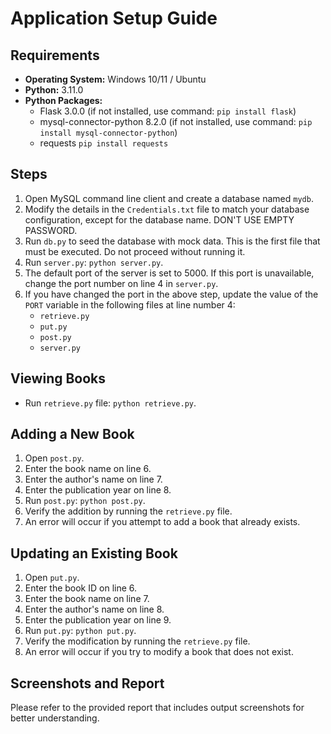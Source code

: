 # Application Setup Guide

## Requirements

- **Operating System:** Windows 10/11 / Ubuntu
- **Python:** 3.11.0
- **Python Packages:**
    - Flask 3.0.0 (if not installed, use command: `pip install flask`)
    - mysql-connector-python 8.2.0 (if not installed, use command: `pip install mysql-connector-python`)
    - requests `pip install requests`

## Steps

1. Open MySQL command line client and create a database named `mydb`.
2. Modify the details in the `Credentials.txt` file to match your database configuration, except for the database name. DON'T USE EMPTY PASSWORD.
3. Run `db.py` to seed the database with mock data. This is the first file that must be executed. Do not proceed without running it.
4. Run `server.py`: `python server.py`.
5. The default port of the server is set to 5000. If this port is unavailable, change the port number on line 4 in `server.py`.
6. If you have changed the port in the above step, update the value of the `PORT` variable in the following files at line number 4:
    - `retrieve.py`
    - `put.py`
    - `post.py`
    - `server.py`

## Viewing Books

- Run `retrieve.py` file: `python retrieve.py`.

## Adding a New Book

1. Open `post.py`.
2. Enter the book name on line 6.
3. Enter the author's name on line 7.
4. Enter the publication year on line 8.
5. Run `post.py`: `python post.py`.
6. Verify the addition by running the `retrieve.py` file.
7. An error will occur if you attempt to add a book that already exists.

## Updating an Existing Book

1. Open `put.py`.
2. Enter the book ID on line 6.
3. Enter the book name on line 7.
4. Enter the author's name on line 8.
5. Enter the publication year on line 9.
6. Run `put.py`: `python put.py`.
7. Verify the modification by running the `retrieve.py` file.
8. An error will occur if you try to modify a book that does not exist.

## Screenshots and Report

Please refer to the provided report that includes output screenshots for better understanding.
